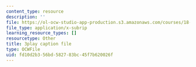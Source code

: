 ```yaml
---
content_type: resource
description: ''
file: https://ol-ocw-studio-app-production.s3.amazonaws.com/courses/18-01sc-single-variable-calculus-fall-2010/fd10d2b356bd582783bc45f7b620026f_13UPhn32Mjs.vtt
file_type: application/x-subrip
learning_resource_types: []
resourcetype: Other
title: 3play caption file
type: OCWFile
uid: fd10d2b3-56bd-5827-83bc-45f7b620026f
---
```

